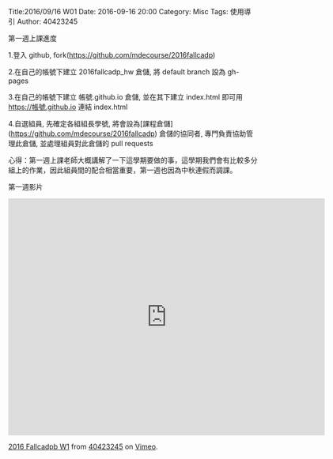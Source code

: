 Title:2016/09/16 W01
Date: 2016-09-16 20:00
Category: Misc
Tags: 使用導引
Author: 40423245

 第一週上課進度

1.登入 github, fork(https://github.com/mdecourse/2016fallcadp)

 2.在自己的帳號下建立 2016fallcadp_hw 倉儲, 將 default branch 設為 gh-pages

 3.在自己的帳號下建立 帳號.github.io 倉儲, 並在其下建立 index.html 即可用 https://帳號.github.io 連結 index.html

 4.自選組員, 先確定各組組長學號, 將會設為[課程倉儲] (https://github.com/mdecourse/2016fallcadp) 倉儲的協同者, 專門負責協助管理此倉儲, 並處理組員對此倉儲的 pull requests

心得：第一週上課老師大概講解了一下這學期要做的事，這學期我們會有比較多分組上的作業，因此組員間的配合相當重要，第一週也因為中秋連假而調課。

第一週影片
<iframe src="https://player.vimeo.com/video/187448381" width="640" height="480" frameborder="0" webkitallowfullscreen mozallowfullscreen allowfullscreen></iframe>
<p><a href="https://vimeo.com/187448381">2016 Fallcadpb W1</a> from <a href="https://vimeo.com/user47996237">40423245</a> on <a href="https://vimeo.com">Vimeo</a>.</p>
